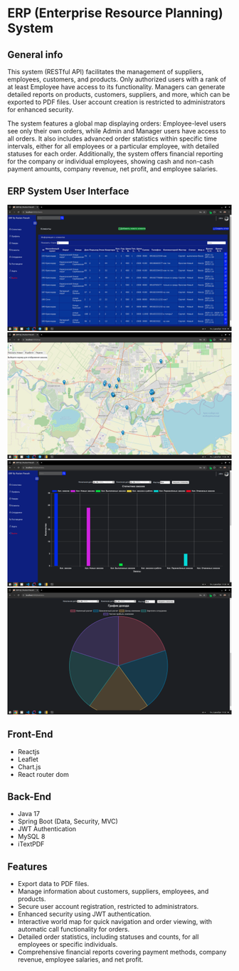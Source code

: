 # ERP (Enterprise Resource Planning) System

## General info
This system (RESTful API) facilitates the management of suppliers, employees, customers, and products. Only authorized users with a rank of at least Employee have access to its functionality. Managers can generate detailed reports on products, customers, suppliers, and more, which can be exported to PDF files. User account creation is restricted to administrators for enhanced security.

The system features a global map displaying orders: Employee-level users see only their own orders, while Admin and Manager users have access to all orders. It also includes advanced order statistics within specific time intervals, either for all employees or a particular employee, with detailed statuses for each order. Additionally, the system offers financial reporting for the company or individual employees, showing cash and non-cash payment amounts, company revenue, net profit, and employee salaries.

## ERP System User Interface
![ERP System Screenshot](ERPSystemScreenshotClients.png)
![ERP System Screenshot](ERPSystemScreenshotMap.png)
![ERP System Screenshot](ERPSystemScreenshotStatisticsOrders.png)
![ERP System Screenshot](ERPSystemScreenshotStatisticsIncome.png)
## Front-End
- Reactjs
- Leaflet
- Chart.js
- React router dom

## Back-End
- Java 17
- Spring Boot (Data, Security, MVC)
- JWT Authentication
- MySQL 8
- iTextPDF

## Features
- Export data to PDF files.
- Manage information about customers, suppliers, employees, and products.
- Secure user account registration, restricted to administrators.
- Enhanced security using JWT authentication.
- Interactive world map for quick navigation and order viewing, with automatic call functionality for orders.
- Detailed order statistics, including statuses and counts, for all employees or specific individuals.
- Comprehensive financial reports covering payment methods, company revenue, employee salaries, and net profit.
